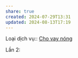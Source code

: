 ```yaml
---
share: true
created: 2024-07-29T13:31
updated: 2024-08-13T17:19
---
```

Loại dịch vụ:: [Cho vay nóng](./Cho%20vay%20n%C3%B3ng.md)

Lần 2:

